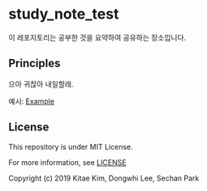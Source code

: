 # study_note_test

이 레포지토리는 공부한 것을 요약하여 공유하는 장소입니다.





## Principles

으아 귀찮아 내일할래.

예시: [Example](/operating_system_concepts/ch1_introduction.md)





## License

This repository is under MIT License.

For more information, see [LICENSE](/LICENSE)

Copyright (c) 2019 Kitae Kim, Dongwhi Lee, Sechan Park